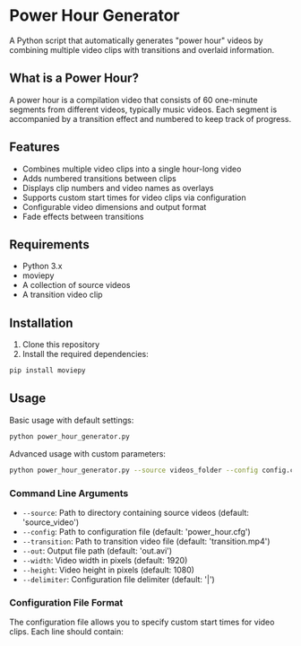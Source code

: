 # Power Hour Generator

A Python script that automatically generates "power hour" videos by combining multiple video clips with transitions and overlaid information.

## What is a Power Hour?

A power hour is a compilation video that consists of 60 one-minute segments from different videos, typically music videos. Each segment is accompanied by a transition effect and numbered to keep track of progress.

## Features

- Combines multiple video clips into a single hour-long video
- Adds numbered transitions between clips
- Displays clip numbers and video names as overlays
- Supports custom start times for video clips via configuration
- Configurable video dimensions and output format
- Fade effects between transitions

## Requirements

- Python 3.x
- moviepy
- A collection of source videos
- A transition video clip

## Installation

1. Clone this repository
2. Install the required dependencies:
```bash
pip install moviepy
```

## Usage

Basic usage with default settings:
```bash
python power_hour_generator.py
```

Advanced usage with custom parameters:
```bash
python power_hour_generator.py --source videos_folder --config config.cfg --transition my_transition.mp4 --out final_video.avi --width 1920 --height 1080
```

### Command Line Arguments

- `--source`: Path to directory containing source videos (default: 'source_video')
- `--config`: Path to configuration file (default: 'power_hour.cfg')
- `--transition`: Path to transition video file (default: 'transition.mp4')
- `--out`: Output file path (default: 'out.avi')
- `--width`: Video width in pixels (default: 1920)
- `--height`: Video height in pixels (default: 1080)
- `--delimiter`: Configuration file delimiter (default: '|')

### Configuration File Format

The configuration file allows you to specify custom start times for video clips. Each line should contain:
